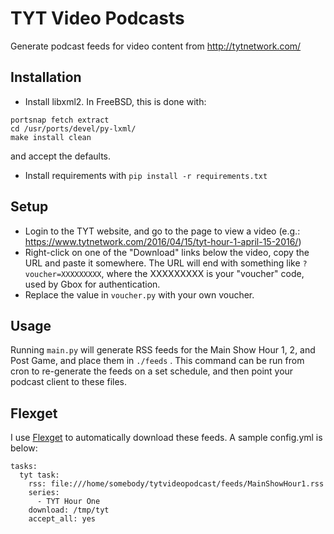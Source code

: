 # TYT Video Podcasts
Generate podcast feeds for video content from http://tytnetwork.com/

## Installation
- Install libxml2. In FreeBSD, this is done with:
```
portsnap fetch extract
cd /usr/ports/devel/py-lxml/
make install clean
```
and accept the defaults.
- Install requirements with `pip install -r requirements.txt`

## Setup
- Login to the TYT website, and go to the page to view a video (e.g.: https://www.tytnetwork.com/2016/04/15/tyt-hour-1-april-15-2016/)
- Right-click on one of the "Download" links below the video, copy the URL and paste it somewhere. The URL will end with something like `?voucher=XXXXXXXXX`, where the XXXXXXXXX is your "voucher" code, used by Gbox for authentication.
- Replace the value in `voucher.py` with your own voucher.

## Usage
Running `main.py` will generate RSS feeds for the Main Show Hour 1, 2, and Post Game, and place them in `./feeds`
. This command can be run from cron to re-generate the feeds on a set schedule, and then point your podcast client to these files.

## Flexget
I use [Flexget](http://flexget.com/) to automatically download these feeds. A sample config.yml is below:
```
tasks:
  tyt task:
    rss: file:///home/somebody/tytvideopodcast/feeds/MainShowHour1.rss
    series:
      - TYT Hour One
    download: /tmp/tyt
    accept_all: yes
```
